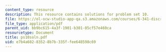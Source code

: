 ```yaml
---
content_type: resource
description: This resource contains solutions for problem set 10.
file: https://ol-ocw-studio-app-qa.s3.amazonaws.com/courses/6-341-discrete-time-signal-processing-fall-2005/e7b4a68283528b7b335ffee648598c69_ps10soln.pdf
file_type: application/pdf
parent_uid: bb9bc615-4a3f-1901-b301-05cf57e460ca
resourcetype: Document
title: ps10soln.pdf
uid: e7b4a682-8352-8b7b-335f-fee648598c69
---
```

